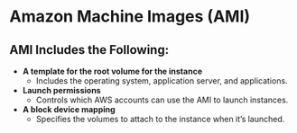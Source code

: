 # Amazon Machine Images (AMI)

## AMI Includes the Following:
- **A template for the root volume for the instance**  
  - Includes the operating system, application server, and applications.
- **Launch permissions**  
  - Controls which AWS accounts can use the AMI to launch instances.
- **A block device mapping**  
  - Specifies the volumes to attach to the instance when it’s launched.
